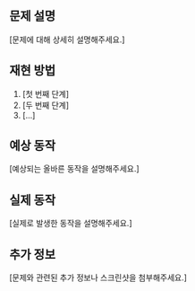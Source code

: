 ## 문제 설명
[문제에 대해 상세히 설명해주세요.]

## 재현 방법
1. [첫 번째 단계]
2. [두 번째 단계]
3. [...]

## 예상 동작
[예상되는 올바른 동작을 설명해주세요.]

## 실제 동작
[실제로 발생한 동작을 설명해주세요.]

## 추가 정보
[문제와 관련된 추가 정보나 스크린샷을 첨부해주세요.]